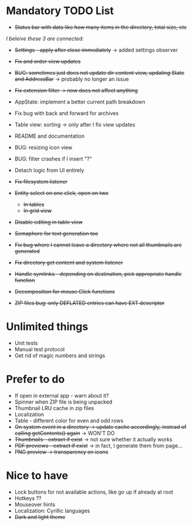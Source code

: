 # Mandatory TODO List

* ~~Status bar with data like how many items in the directory, total size, etc~~

_I beleive these 3 are connected:_
* ~~Settings - apply after close immediately~~ -> added settings observer
* ~~Fix and order view updates~~
* ~~BUG: sometimes just does not update dir content view, updating State and AddressBar~~
-> probably no longer an issue

* ~~Fix extension filter -> now does not affect anything~~
* AppState: implement a better current path breakdown
* Fix bug with back and forward for archives
* Table view: sorting -> only after I fix view updates

* README and documentation
* BUG: resizing icon view
* BUG: filter crashes if I insert "?"
* Detach logic from UI entirely

* ~~Fix filesystem listener~~
* ~~Entity select on one click, open on two~~
  * ~~In tables~~
  * ~~In grid view~~
* ~~Disable editing in table view~~
* ~~Semaphore for text generation too~~
* ~~Fix bug where I cannot leave a directory where not all thumbnails are generated~~
* ~~Fix directory get content and system listener~~
* ~~Handle symlinks - depending on destination, pick appropriate handle function~~
* ~~Decomposition for mouse Click functions~~
* ~~ZIP files bug: only DEFLATED entries can have EXT descriptor~~

# Unlimited things

* Unit tests
* Manual test protocol
* Get rid of magic numbers and strings

# Prefer to do

* If open in external app - warn about it?
* Spinner when ZIP file is being unpacked
* Thumbnail LRU cache in zip files
* Localization
* Table - different color for even and odd rows
* ~~On system event in a directory -> update cache accordingly, instead of calling getContents() again~~ -> WON'T DO
* ~~Thumbnails - extract if exist~~ -> not sure whether it actually works
* ~~PDF previews - extract if exist~~ -> in fact, I generate them from page...
* ~~PNG preview -> transparency on icons~~

# Nice to have

* Lock buttons for not available actions, like go up if already at root
* Hotkeys ??
* Mouseover hints
* Localization: Cyrillic languages
* ~~Dark and light theme~~

